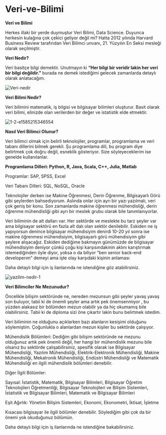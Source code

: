 # Veri-ve-Bilimi
**Veri ve Bilimi**

Herkes illaki bir yerde duymuştur Veri Bilimi, Data Science. Duyunca herkesin kulağına çok çekici geliyor değil mi? Hatta 2012 yılında Harvard Business Review tarafından Veri Bilimci unvanı, 21. Yüzyılın En Seksi mesleği olarak seçilmiştir.

**Veri Nedir?**

Veri basitçe bilgi demektir. Unutmayın ki **“Her bilgi bir veridir lakin her veri bir bilgi değildir.”** burada ne demek istediğimi gelecek zamanlarda detaylı olarak anlatacağım.

![Veri-nedir](https://user-images.githubusercontent.com/83331577/186931067-60733994-d513-4467-ab26-00ca0e51e56d.jpg)

**Veri Bilimi Nedir?**

Veri bilimini matematik, iş bilgisi ve bilgisayar bilimleri oluşturur. Basit olarak veri bilimi, elinizde olan verilerden bir değer ve istatistik elde etmektir.

![1-2-e1585215346554](https://user-images.githubusercontent.com/83331577/186931290-2d029171-5671-4ab4-9827-eeab8b4c1742.png)

**Nasıl Veri Bilimci Olunur?**

Veri bilimci olmak için belirli teknolojiler, programlar, programlama ve veri tabanı dillerini bilmek gerekli. Şu programlama dili, bu program diye belirtmek çok doğru değil, esneklik gösteriyor. Size söyleyeceklerim ise genelde kullanılanlar.

**Programlama Dilleri: Python, R, Java, Scala, C++, Julia, Matlab**

Programlar: SAP, SPSS, Excel

Veri Tabanı Dilleri: SQL, NoSQL, Oracle

Teknolojiler derken ise Makine Öğrenmesi, Derin Öğrenme, Bilgisayarlı Görü gibi şeylerden bahsediyorum. Aslında onlar için ayrı bir yazı yazılmalı, veri çok geniş bir konu. Son zamanlarda makine öğrenmesi mühendisliği, derin öğrenme mühendisliği gibi ayrı bir meslek grubu olarak bile tanımlanıyorlar.

Veri biliminin de alt dalları var. Her sektörde ve meslekte bu tarz şeyler var ama bilgisayar sektörü en fazla alt dalı olan sektör denilebilir. Eskiden ne iş yapıyorsun denince bilgisayar mühendisiyim denirdi 10-20 yıl sonra ise makine öğrenmesi mühendisiyim, bilgisayarlı görü mühendisiyim gibi şeylere alışacağız. Eskiden dediğime bakmayın günümüzde de bilgisayar mühendisiyim deniyor çünkü çoğu kişi karşısındakinin aklını karıştırmak istemediğinden öyle diyor, yoksa o da biliyor “ben senior back-end developerım” demeyi ama işte olay karşıdaki kişinin anlaması

Daha detaylı bilgi için iş ilanlarında ne istendiğine göz atabilirsiniz.

![yazilim-nedir-1](https://user-images.githubusercontent.com/83331577/187017661-8f205fb2-d90e-4476-9fa9-da1ae4d8d6aa.jpg)

**Veri Bilimciler Ne Mezunudur?**

Öncelikle bilişim sektöründe ne, nereden mezunsun gibi şeyler yavaş yavaş son buluyor, tabii ki de önemli şeyler ama artık pek önemsenmiyor , bu yüzden alakasız bir bölümden mezun olabilir ya da hiç okumamış bile olabilirsiniz. Tabii ki de diploma sizi öne çıkartır lakin bunu belirtmek istedim.

Veri biliminin ne olduğunu açıklarken bazı alanların kesişimi olduğunu söylemiştim. Çoğunlukla o alanlardan mezun kişiler bu sektörde çalışıyor.

Mühendislik Bölümleri: Dediğim gibi bilişim sektöründe ne mezunu olduğunuz artık pek önemli değil, her hangi bir mühendislik mezunu bile olsanız bu sektörde çalışabilirsiniz, spesifik olarak ise Bilgisayar Mühendisliği, Yazılım Mühendisliği, Elektrik-Elektronik Mühendisliği, Makine Mühendisliği, Mekatronik Mühendisliği, Endüstri Mühendisliği ve Matematik Mühendisliği en ilgili mühendislik bölümleri denebilir.

Diğer İlgili Bölümler:

Sayısal: İstatistik, Matematik, Bilgisayar Bilimleri, Bilgisayar Öğretim Teknolojileri Öğretmenliği, Bilgisayar Teknolojileri ve Bilişim Sistemleri, İstatistik ve Bilgisayar Bilimleri, Matematik ve Bilgisayar Bilimleri

Eşit Ağırlık: Yönetim Bilişim Sistemleri, Ekonomi, Ekonometri, İktisat, İşletme

Kısacası bilgisayar ile ilgili bölümler denebilir. Söylediğim gibi çok da bir önemi yok okuduğunuz bölümün.

Daha detaylı bilgi için iş ilanlarında ne istendiğine bakabilirsiniz.
